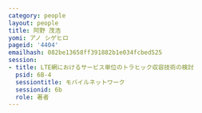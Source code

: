 ```yaml
---
category: people
layout: people
title: 阿野 茂浩
yomi: アノ シゲヒロ
pageid: '4404'
emailhash: 082be13658ff391882b1e034fcbed525
session:
- title: LTE網におけるサービス単位のトラヒック収容技術の検討
  psid: 6B-4
  sessiontitle: モバイルネットワーク
  sessionid: 6b
  role: 著者
---
```

